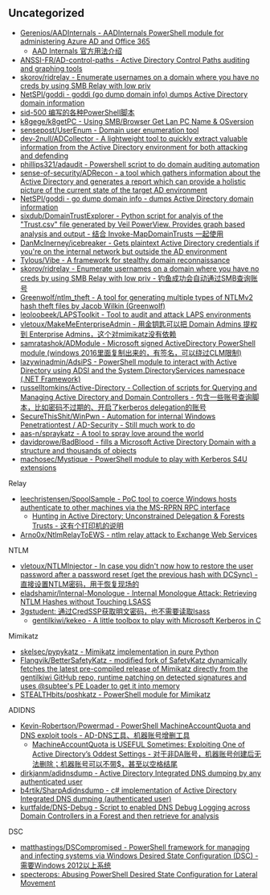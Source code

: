 ## Uncategorized

* [Gerenios/AADInternals - AADInternals PowerShell module for administering Azure AD and Office 365](https://github.com/Gerenios/AADInternals)
  * [AAD Internals 官方用法介绍](https://o365blog.com/aadinternals/#install-aadintptaspy)
* [ANSSI-FR/AD-control-paths - Active Directory Control Paths auditing and graphing tools](https://github.com/ANSSI-FR/AD-control-paths)
* [skorov/ridrelay - Enumerate usernames on a domain where you have no creds by using SMB Relay with low priv](https://github.com/skorov/ridrelay)
* [NetSPI/goddi - goddi (go dump domain info) dumps Active Directory domain information](https://github.com/NetSPI/goddi)
* [sid-500 编写的各种PowerShell脚本](https://sid-500.com/downloads/)
* [k8gege/k8getPC - Using SMB/Browser Get Lan PC Name & OSversion](https://github.com/k8gege/k8getPC)
* [sensepost/UserEnum - Domain user enumeration tool](https://github.com/sensepost/UserEnum)
* [dev-2null/ADCollector - A lightweight tool to quickly extract valuable information from the Active Directory environment for both attacking and defending](https://github.com/dev-2null/ADCollector)
* [phillips321/adaudit - Powershell script to do domain auditing automation](https://github.com/phillips321/adaudit)
* [sense-of-security/ADRecon - a tool which gathers information about the Active Directory and generates a report which can provide a holistic picture of the current state of the target AD environment](https://github.com/sense-of-security/ADRecon)
* [NetSPI/goddi - go dump domain info - dumps Active Directory domain information](https://github.com/NetSPI/goddi)
* [sixdub/DomainTrustExplorer - Python script for analyis of the "Trust.csv" file generated by Veil PowerView. Provides graph based analysis and output - 结合 Invoke-MapDomainTrusts 一起使用](https://github.com/sixdub/DomainTrustExplorer)
* [DanMcInerney/icebreaker - Gets plaintext Active Directory credentials if you're on the internal network but outside the AD environment](https://github.com/DanMcInerney/icebreaker)
* [Tylous/Vibe - A framework for stealthy domain reconnaissance](https://github.com/Tylous/Vibe)
* [skorov/ridrelay - Enumerate usernames on a domain where you have no creds by using SMB Relay with low priv - 钓鱼成功会自动通过SMB查询账号](https://github.com/skorov/ridrelay)
* [Greenwolf/ntlm_theft - A tool for generating multiple types of NTLMv2 hash theft files by Jacob Wilkin (Greenwolf)](https://github.com/Greenwolf/ntlm_theft)
* [leoloobeek/LAPSToolkit - Tool to audit and attack LAPS environments](https://github.com/leoloobeek/LAPSToolkit)
* [vletoux/MakeMeEnterpriseAdmin - 用金钥匙可以把 Domain Admins 提权到 Enterprise Admins，这个对mimikatz没有依赖](https://github.com/vletoux/MakeMeEnterpriseAdmin)
* [samratashok/ADModule - Microsoft signed ActiveDirectory PowerShell module (windows 2016里面复制出来的，有签名，可以绕过CLM限制)](https://github.com/samratashok/ADModule)
* [lazywinadmin/AdsiPS - PowerShell module to interact with Active Directory using ADSI and the System.DirectoryServices namespace (.NET Framework)](https://github.com/lazywinadmin/AdsiPS)
* [russelltomkins/Active-Directory - Collection of scripts for Querying and Managing Active Directory and Domain Controllers - 包含一些账号查询脚本，比如密码不过期的、开启了kerberos delegation的账号](https://github.com/russelltomkins/Active-Directory)
* [SecureThisShit/WinPwn - Automation for internal Windows Penetrationtest / AD-Security - Still much work to do](https://github.com/SecureThisShit/WinPwn)
* [aas-n/spraykatz - A tool to spray love around the world](https://github.com/aas-n/spraykatz)
* [davidprowe/BadBlood - fills a Microsoft Active Directory Domain with a structure and thousands of objects](https://github.com/davidprowe/BadBlood)
* [machosec/Mystique - PowerShell module to play with Kerberos S4U extensions](https://github.com/machosec/Mystique)

Relay

* [leechristensen/SpoolSample - PoC tool to coerce Windows hosts authenticate to other machines via the MS-RPRN RPC interface](https://github.com/leechristensen/SpoolSample)
  * [Hunting in Active Directory: Unconstrained Delegation & Forests Trusts - 这有个打印机的说明](https://posts.specterops.io/hunting-in-active-directory-unconstrained-delegation-forests-trusts-71f2b33688e1)
* [Arno0x/NtlmRelayToEWS - ntlm relay attack to Exchange Web Services](https://github.com/Arno0x/NtlmRelayToEWS)

NTLM

* [vletoux/NTLMInjector - In case you didn't now how to restore the user password after a password reset (get the previous hash with DCSync) - 直接设置NTLM密码，用于恢复现场的](https://github.com/vletoux/NTLMInjector)
* [eladshamir/Internal-Monologue - Internal Monologue Attack: Retrieving NTLM Hashes without Touching LSASS](https://github.com/eladshamir/Internal-Monologue)
* [3gstudent: 通过CredSSP获取明文密码，也不需要读取lsass](https://github.com/3gstudent/3gstudent.github.io/blob/47cdaae15d36b78cc34761662a1471dff0223050/_posts/2020-8-6-%E6%B8%97%E9%80%8F%E6%8A%80%E5%B7%A7%E2%80%94%E2%80%94%E9%80%9A%E8%BF%87CredSSP%E5%AF%BC%E5%87%BA%E7%94%A8%E6%88%B7%E7%9A%84%E6%98%8E%E6%96%87%E5%8F%A3%E4%BB%A4.md)
  * [gentilkiwi/kekeo - A little toolbox to play with Microsoft Kerberos in C](https://github.com/gentilkiwi/kekeo)

Mimikatz

* [skelsec/pypykatz - Mimikatz implementation in pure Python](https://github.com/skelsec/pypykatz)
* [Flangvik/BetterSafetyKatz - modified fork of SafetyKatz dynamically fetches the latest pre-compiled release of Mimikatz directly from the gentilkiwi GitHub repo, runtime patching on detected signatures and uses @subtee's PE Loader to get it into memory](https://github.com/Flangvik/BetterSafetyKatz)
* [STEALTHbits/poshkatz - PowerShell module for Mimikatz](https://github.com/STEALTHbits/poshkatz)

ADIDNS

* [Kevin-Robertson/Powermad - PowerShell MachineAccountQuota and DNS exploit tools - AD-DNS工具、机器账号增删工具](https://github.com/Kevin-Robertson/Powermad)
  * [MachineAccountQuota is USEFUL Sometimes: Exploiting One of Active Directory’s Oddest Settings - 对于非DA账号，机器账号创建后无法删除；机器账号可以不带$，甚至以空格结尾](https://blog.netspi.com/machineaccountquota-is-useful-sometimes/)
* [dirkjanm/adidnsdump - Active Directory Integrated DNS dumping by any authenticated user](https://github.com/dirkjanm/adidnsdump)
* [b4rtik/SharpAdidnsdump - c# implementation of Active Directory Integrated DNS dumping (authenticated user)](https://github.com/b4rtik/SharpAdidnsdump)
* [kurtfalde/DNS-Debug - Script to enabled DNS Debug Logging across Domain Controllers in a Forest and then retrieve for analysis](https://github.com/kurtfalde/DNS-Debug)

DSC

* [matthastings/DSCompromised - PowerShell framework for managing and infecting systems via Windows Desired State Configuration (DSC) - 需要Windows 2012以上系统](https://github.com/matthastings/DSCompromised)
* [specterops: Abusing PowerShell Desired State Configuration for Lateral Movement](https://posts.specterops.io/abusing-powershell-desired-state-configuration-for-lateral-movement-ca42ddbe6f06)  

